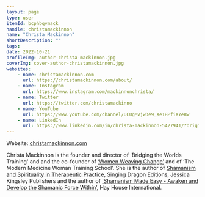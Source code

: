```yaml
---
layout: page
type: user
itemId: bcphbqvmack
handle: christamackinnon
name: "Christa Mackinnon"
shortDescription: ""
tags:
date: 2022-10-21
profileImg: author-christa-mackinnon.jpg
coverImg: cover-author-christamackinnon.jpg
websites:
    - name: christamackinnon.com
      url: https://christamackinnon.com/about/
    - name: Instagram
      url: https://www.instagram.com/mackinnonchrista/
    - name: Twitter
      url: https://twitter.com/christamackinno
    - name: YouTube
      url: https://www.youtube.com/channel/UCUgMVjw3e9_Xe1BPfiXYeBw
    - name: LinkedIn
      url: https://www.linkedin.com/in/christa-mackinnon-5427941/?originalSubdomain=uk
---
```


Website: [christamackinnon.com](https://christamackinnon.com/)

Christa Mackinnon is the founder and director of 'Bridging the Worlds Training' and and the co-founder of [‘Women Weaving Change’](https://www.womenweavingchange.com/) and of ‘The Modern Medicine Woman Training School’. She is the author of [Shamanism and Spirituality in Therapeutic Practice](https://www.goodreads.com/book/show/14483175-shamanism-and-spirituality-in-therapeutic-practice), Singing Dragon Editions, Jessica Kingsley Publishers and the author of [’Shamanism Made Easy - Awaken and Develop the Shamanic Force Within’](https://www.goodreads.com/book/show/40587211-shamanism-made-easy), Hay House International.
